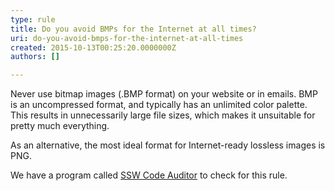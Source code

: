 ```yaml
---
type: rule
title: Do you avoid BMPs for the Internet at all times?
uri: do-you-avoid-bmps-for-the-internet-at-all-times
created: 2015-10-13T00:25:20.0000000Z
authors: []

---
```




<span class='intro'> <p>Never use bitmap images (.BMP format) on your website or in emails. BMP is an uncompressed format, and typically has an unlimited color palette. This results in unnecessarily large file 
   sizes, which makes it unsuitable for pretty much everything.</p><p>As an alternative, the most ideal format for Internet-ready lossless images is PNG.</p>
    </span>

<p><span class="productBox">We have a program called <a href="https&#58;//www.ssw.com.au/ssw/CodeAuditor/">SSW Code Auditor</a> to check for this rule.</span></p> 


